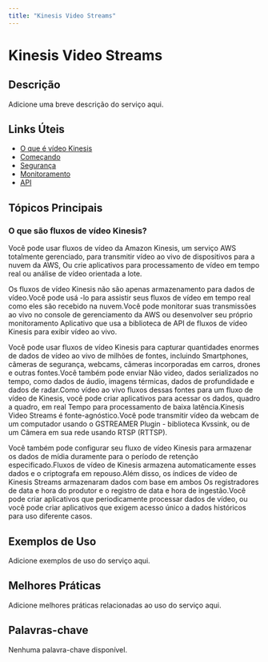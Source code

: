 ```yaml
---
title: "Kinesis Video Streams"
---
```


# Kinesis Video Streams

## Descrição

Adicione uma breve descrição do serviço aqui.

## Links Úteis

- [O que é vídeo Kinesis](https://docs.aws.amazon.com/kinesisvideostreams/latest/dg/what-is-kinesis-video.html)
- [Começando](https://docs.aws.amazon.com/kinesisvideostreams/latest/dg/getting-started.html)
- [Segurança](https://docs.aws.amazon.com/kinesisvideostreams/latest/dg/security.html)
- [Monitoramento](https://docs.aws.amazon.com/kinesisvideostreams/latest/dg/monitoring.html)
- [API](https://docs.aws.amazon.com/kinesisvideostreams/latest/dg/api.html)

## Tópicos Principais

### O que são fluxos de vídeo Kinesis?

Você pode usar fluxos de vídeo da Amazon Kinesis, um serviço AWS totalmente gerenciado, para transmitir vídeo ao vivo de dispositivos para a nuvem da AWS,
Ou crie aplicativos para processamento de vídeo em tempo real ou análise de vídeo orientada a lote.

Os fluxos de vídeo Kinesis não são apenas armazenamento para dados de vídeo.Você pode usá -lo para assistir seus fluxos de vídeo em tempo real como eles são
recebido na nuvem.Você pode monitorar suas transmissões ao vivo no console de gerenciamento da AWS ou desenvolver seu próprio monitoramento
Aplicativo que usa a biblioteca de API de fluxos de vídeo Kinesis para exibir vídeo ao vivo.

Você pode usar fluxos de vídeo Kinesis para capturar quantidades enormes de dados de vídeo ao vivo de milhões de fontes, incluindo
Smartphones, câmeras de segurança, webcams, câmeras incorporadas em carros, drones e outras fontes.Você também pode enviar
Não video, dados serializados no tempo, como dados de áudio, imagens térmicas, dados de profundidade e dados de radar.Como vídeo ao vivo
fluxos dessas fontes para um fluxo de vídeo de Kinesis, você pode criar aplicativos para acessar os dados, quadro a quadro, em real
Tempo para processamento de baixa latência.Kinesis Video Streams é fonte-agnóstico.Você pode transmitir vídeo da webcam de um computador usando o
GSTREAMER Plugin -
biblioteca Kvssink, ou de um
Câmera em sua rede usando RTSP (RTTSP).

Você também pode configurar seu fluxo de vídeo Kinesis para armazenar os dados de mídia duramente para o período de retenção especificado.Fluxos de vídeo de Kinesis
armazena automaticamente esses dados e o criptografa em repouso.Além disso, os índices de vídeo de Kinesis Streams armazenaram dados com base em ambos
Os registradores de data e hora do produtor e o registro de data e hora de ingestão.Você pode criar aplicativos que periodicamente processar
dados de vídeo, ou você pode criar aplicativos que exigem acesso único a dados históricos para uso diferente
casos.

## Exemplos de Uso

Adicione exemplos de uso do serviço aqui.

## Melhores Práticas

Adicione melhores práticas relacionadas ao uso do serviço aqui.

## Palavras-chave

Nenhuma palavra-chave disponível.
